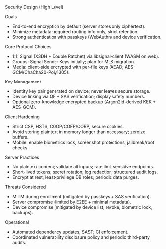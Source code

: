Security Design (High Level)

Goals
- End-to-end encryption by default (server stores only ciphertext).
- Minimize metadata: required routing info only, strict retention.
- Strong authentication with passkeys (WebAuthn) and device verification.

Core Protocol Choices
- 1:1: Signal (X3DH + Double Ratchet) via libsignal-client (WASM on web).
- Groups: Signal Sender Keys initially; plan for MLS migration.
- Media: client-side encrypted with per-file keys (AEAD; AES-GCM/ChaCha20-Poly1305).

Key Management
- Identity key pair generated on device; never leaves secure storage.
- Device linking via QR + SAS verification; display safety numbers.
- Optional zero-knowledge encrypted backup (Argon2id-derived KEK + AES-GCM).

Client Hardening
- Strict CSP, HSTS, COOP/COEP/CORP, secure cookies.
- Avoid storing plaintext in memory longer than necessary; zeroize buffers.
- Mobile: enable biometrics lock, screenshot protections, jailbreak/root checks.

Server Practices
- No plaintext content; validate all inputs; rate limit sensitive endpoints.
- Short-lived tokens; secret rotation; log redaction; structured audit logs.
- Encrypt at rest; least-privilege DB roles; periodic data purges.

Threats Considered
- MITM during enrollment (mitigated by passkeys + SAS verification).
- Server compromise (limited by E2EE + minimal metadata).
- Device compromise (mitigated by device list, revoke, biometric lock, backups).

Operational
- Automated dependency updates; SAST; CI enforcement.
- Coordinated vulnerability disclosure policy and periodic third-party audits.

